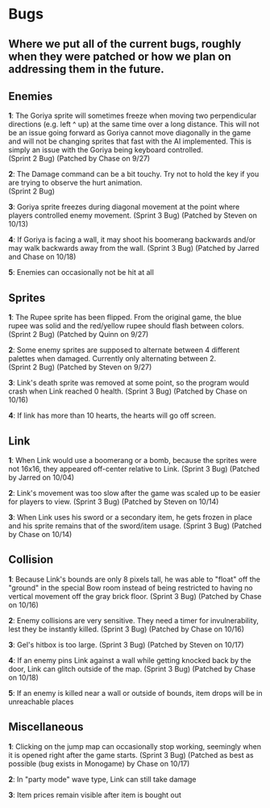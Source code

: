 # Bugs
## Where we put all of the current bugs, roughly when they were patched or how we plan on addressing them in the future.  

## Enemies
__1__: The Goriya sprite will sometimes freeze when moving two perpendicular directions (e.g. left ^ up) at the same time over a long distance. This will not be an issue going forward as Goriya cannot move diagonally in the game and will not be changing sprites that fast with the AI implemented. This is simply an issue with the Goriya being keyboard controlled.  
  (Sprint 2 Bug) (Patched by Chase on 9/27)

__2__: The Damage command can be a bit touchy. Try not to hold the key if you are trying to observe the hurt animation.  
(Sprint 2 Bug)

__3__: Goriya sprite freezes during diagonal movement at the point where players controlled enemy movement.
(Sprint 3 Bug) (Patched by Steven on 10/13)

__4__: If Goriya is facing a wall, it may shoot his boomerang backwards and/or may walk backwards away from the wall.
(Sprint 3 Bug) (Patched by Jarred and Chase on 10/18)

__5__: Enemies can occasionally not be hit at all


## Sprites
 __1__: The Rupee sprite has been flipped. From the original game, the blue rupee was solid and the red/yellow rupee should flash between colors.  
 (Sprint 2 Bug) (Patched by Quinn on 9/27)

 __2__: Some enemy sprites are supposed to alternate between 4 different palettes when damaged. Currently only alternating between 2.  
 (Sprint 2 Bug) (Patched by Steven on 9/27)

 __3__: Link's death sprite was removed at some point, so the program would crash when Link reached 0 health.
 (Sprint 3 Bug) (Patched by Chase on 10/16)

 __4__: If link has more than 10 hearts, the hearts will go off screen.


## Link
 __1__: When Link would use a boomerang or a bomb, because the sprites were not 16x16, they appeared off-center relative to Link.
 (Sprint 3 Bug) (Patched by Jarred on 10/04)

 __2__: Link's movement was too slow after the game was scaled up to be easier for players to view.
 (Sprint 3 Bug) (Patched by Steven on 10/14)

 __3__: When Link uses his sword or a secondary item, he gets frozen in place and his sprite remains that of the sword/item usage.
 (Sprint 3 Bug) (Patched by Chase on 10/14)


## Collision
 __1__: Because Link's bounds are only 8 pixels tall, he was able to "float" off the "ground" in the special Bow room instead of being restricted to having no vertical movement off the gray brick floor.
 (Sprint 3 Bug) (Patched by Chase on 10/16)

__2__: Enemy collisions are very sensitive. They need a timer for invulnerability, lest they be instantly killed.
(Sprint 3 Bug) (Patched by Chase on 10/16)

__3__: Gel's hitbox is too large.
(Sprint 3 Bug) (Patched by Steven on 10/17)

__4__: If an enemy pins Link against a wall while getting knocked back by the door, Link can glitch outside of the map.
(Sprint 3 Bug) (Patched by Chase on 10/18)

__5__: If an enemy is killed near a wall or outside of bounds, item drops will be in unreachable places




## Miscellaneous
__1__: Clicking on the jump map can occasionally stop working, seemingly when it is opened right after the game starts.
(Sprint 3 Bug) (Patched as best as possible (bug exists in Monogame) by Chase on 10/17)

__2__: In "party mode" wave type, Link can still take damage

__3__: Item prices remain visible after item is bought out